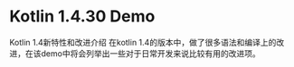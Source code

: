 # Kotlin 1.4.30 Demo
Kotlin 1.4新特性和改进介绍
在kotlin 1.4的版本中，做了很多语法和编译上的改进，在该demo中将会列举出一些对于日常开发来说比较有用的改进项。
